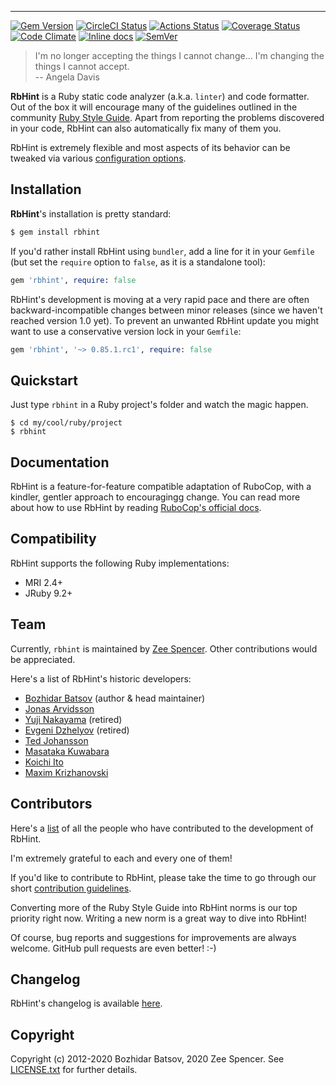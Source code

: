 

----------
[![Gem Version](https://badge.fury.io/rb/rbhint.svg)](https://badge.fury.io/rb/rbhint)
[![CircleCI Status](https://circleci.com/gh/zspencer/rbhint/tree/development.svg?style=svg)](https://circleci.com/gh/zspencer/rbhint/tree/development)
[![Actions Status](https://github.com/zspencer/rbhint/workflows/CI/badge.svg?branch=development)](https://github.com/zspencer/rbhint/actions?query=workflow%3ACI)
[![Coverage Status](https://api.codeclimate.com/v1/badges/ad6e76460499c8c99697/test_coverage)](https://codeclimate.com/github/zspencer/rbhint)
[![Code Climate](https://codeclimate.com/github/zspencer/rbhint/badges/gpa.svg)](https://codeclimate.com/github/zspencer/rbhint)
[![Inline docs](https://inch-ci.org/github/zspencer/rbhint.svg)](https://inch-ci.org/github/zspencer/rbhint)
[![SemVer](https://api.dependabot.com/badges/compatibility_score?dependency-name=rbhint&package-manager=bundler&version-scheme=semver)](https://dependabot.com/compatibility-score.html?dependency-name=rbhint&package-manager=bundler&version-scheme=semver)

> I'm no longer accepting the things I cannot change... I'm changing the things I cannot accept. <br/>
> -- Angela Davis

**RbHint** is a Ruby static code analyzer (a.k.a. `linter`) and code formatter. Out of the box it
will encourage many of the guidelines outlined in the community [Ruby Style
Guide](https://rubystyle.guide). Apart from reporting the problems discovered in your code,
RbHint can also automatically fix many of them you.

RbHint is extremely flexible and most aspects of its behavior can be tweaked via various
[configuration options](https://github.com/zspencer/rbhint/blob/development/config/default.yml).

## Installation

**RbHint**'s installation is pretty standard:

```sh
$ gem install rbhint
```

If you'd rather install RbHint using `bundler`, add a line for it in your `Gemfile` (but set the `require` option to `false`, as it is a standalone tool):

```rb
gem 'rbhint', require: false
```

RbHint's development is moving at a very rapid pace and there are
often backward-incompatible changes between minor releases (since we
haven't reached version 1.0 yet). To prevent an unwanted RbHint update you
might want to use a conservative version lock in your `Gemfile`:

```rb
gem 'rbhint', '~> 0.85.1.rc1', require: false
```

## Quickstart

Just type `rbhint` in a Ruby project's folder and watch the magic happen.

```
$ cd my/cool/ruby/project
$ rbhint
```

## Documentation

RbHint is a feature-for-feature compatible adaptation of RuboCop, with a kindler, gentler approach to encouragingg change. You can read more about how to use RbHint by reading [RuboCop's official docs](https://docs.rubocop.org).

## Compatibility

RbHint supports the following Ruby implementations:

* MRI 2.4+
* JRuby 9.2+

## Team

Currently, `rbhint` is maintained by [Zee Spencer](https://github.com/zspencer).
Other contributions would be appreciated.

Here's a list of RbHint's historic developers:

* [Bozhidar Batsov](https://github.com/bbatsov) (author & head maintainer)
* [Jonas Arvidsson](https://github.com/jonas054)
* [Yuji Nakayama](https://github.com/yujinakayama) (retired)
* [Evgeni Dzhelyov](https://github.com/edzhelyov) (retired)
* [Ted Johansson](https://github.com/drenmi)
* [Masataka Kuwabara](https://github.com/pocke)
* [Koichi Ito](https://github.com/koic)
* [Maxim Krizhanovski](https://github.com/darhazer)


## Contributors

Here's a [list](https://github.com/zspencer/rbhint/graphs/contributors) of
all the people who have contributed to the development of RbHint.

I'm extremely grateful to each and every one of them!

If you'd like to contribute to RbHint, please take the time to go
through our short
[contribution guidelines](CONTRIBUTING.md).

Converting more of the Ruby Style Guide into RbHint norms is our top
priority right now. Writing a new norm is a great way to dive into RbHint!

Of course, bug reports and suggestions for improvements are always
welcome. GitHub pull requests are even better! :-)

## Changelog

RbHint's changelog is available [here](CHANGELOG.md).

## Copyright

Copyright (c) 2012-2020 Bozhidar Batsov, 2020 Zee Spencer. See [LICENSE.txt](LICENSE.txt) for
further details.
